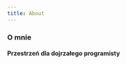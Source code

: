 ```yaml
---
title: About
---
```


<div class="text-center">
  <!-- You can use Vue components inside markdown -->
  <carbon-dicom-overlay class="text-orange-600 text-4xl -mb-6 m-auto" />
  <h3>O mnie </h3>
  <h4>Przestrzeń dla dojrzałego programisty</h4>
</div>

